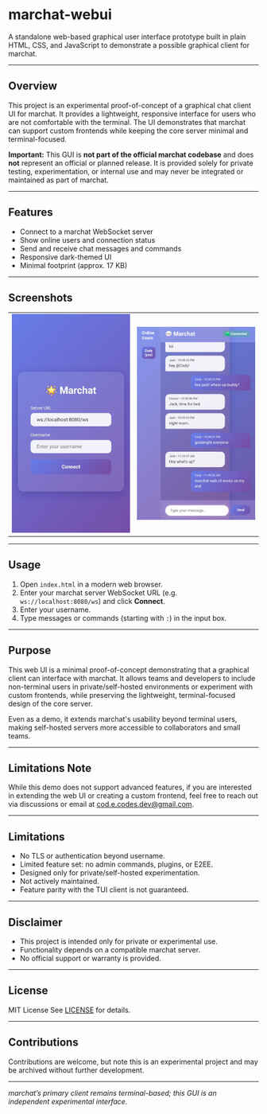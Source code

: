 # marchat-webui

A standalone web-based graphical user interface prototype built in plain HTML, CSS, and JavaScript to demonstrate a possible graphical client for marchat.

---

## Overview

This project is an experimental proof-of-concept of a graphical chat client UI for marchat. It provides a lightweight, responsive interface for users who are not comfortable with the terminal. The UI demonstrates that marchat can support custom frontends while keeping the core server minimal and terminal-focused.

**Important:**
This GUI is **not part of the official marchat codebase** and does **not** represent an official or planned release. It is provided solely for private testing, experimentation, or internal use and may never be integrated or maintained as part of marchat.

---

## Features

* Connect to a marchat WebSocket server
* Show online users and connection status
* Send and receive chat messages and commands
* Responsive dark-themed UI
* Minimal footprint (approx. 17 KB)

---

## Screenshots

<table>
  <tr>
    <td><img src="marchat-webui-login.jpg" alt="marchat web UI login" width="400" style="max-width:100%;height:auto;"></td>
    <td><img src="marchat-webui-client.jpg" alt="marchat web UI chat" width="400" style="max-width:100%;height:auto;"></td>
  </tr>
</table>

---

## Usage

1. Open `index.html` in a modern web browser.
2. Enter your marchat server WebSocket URL (e.g. `ws://localhost:8080/ws`) and click **Connect**.
3. Enter your username.
4. Type messages or commands (starting with `:`) in the input box.

---

## Purpose

This web UI is a minimal proof-of-concept demonstrating that a graphical client can interface with marchat. It allows teams and developers to include non-terminal users in private/self-hosted environments or experiment with custom frontends, while preserving the lightweight, terminal-focused design of the core server.

Even as a demo, it extends marchat's usability beyond terminal users, making self-hosted servers more accessible to collaborators and small teams.

---

## Limitations Note

While this demo does not support advanced features, if you are interested in extending the web UI or creating a custom frontend, feel free to reach out via discussions or email at [cod.e.codes.dev@gmail.com](mailto:cod.e.codes.dev@gmail.com).

---

## Limitations

* No TLS or authentication beyond username.
* Limited feature set: no admin commands, plugins, or E2EE.
* Designed only for private/self-hosted experimentation.
* Not actively maintained.
* Feature parity with the TUI client is not guaranteed.

---

## Disclaimer

* This project is intended only for private or experimental use.
* Functionality depends on a compatible marchat server.
* No official support or warranty is provided.

---

## License

MIT License
See [LICENSE](LICENSE) for details.

---

## Contributions

Contributions are welcome, but note this is an experimental project and may be archived without further development.

---

*marchat’s primary client remains terminal-based; this GUI is an independent experimental interface.*
